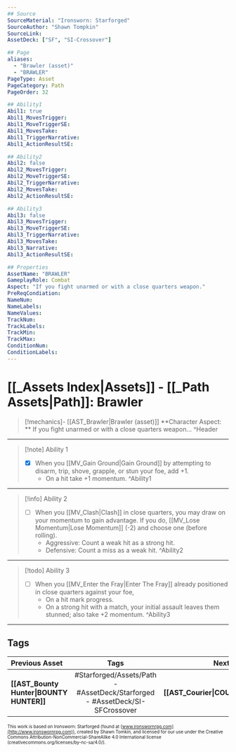 ```yaml
---
## Source
SourceMaterial: "Ironsworn: Starforged"
SourceAuthor: "Shawn Tompkin"
SourceLink: 
AssetDeck: ["SF", "SI-Crossover"]

## Page
aliases:
  - "Brawler (asset)"
  - "BRAWLER"
PageType: Asset
PageCategory: Path
PageOrder: 32

## Ability1
Abil1: true
Abil1_MovesTrigger:
Abil1_MoveTriggerSE:
Abil1_MovesTake:
Abil1_TriggerNarrative:
Abil1_ActionResultSE:

## Ability2
Abil2: false
Abil2_MovesTrigger:
Abil2_MoveTriggerSE:
Abil2_TriggerNarrative:
Abil2_MovesTake:
Abil2_ActionResultSE:

## Ability3
Abil3: false
Abil3_MovesTrigger:
Abil3_MoveTriggerSE:
Abil3_TriggerNarrative:
Abil3_MovesTake:
Abil3_Narrative:
Abil3_ActionResultSE:

## Properties
AssetName: "BRAWLER"
GameplayRole: Combat
Aspect: "If you fight unarmed or with a close quarters weapon."
PreReqCondiation: 
NameNum:
NameLabels:
NameValues:
TrackNum:
TrackLabels:
TrackMin:
TrackMax:
ConditionNum:
ConditionLabels:
---
```

# [[_Assets Index|Assets]] - [[_Path Assets|Path]]: Brawler
> [!mechanics]- [[AST_Brawler|Brawler (asset)]]
> **Character Aspect: ** If you fight unarmed or with a close quarters weapon… ^Header
___
> [!note] Ability 1
> - [x] When you [[MV_Gain Ground|Gain Ground]] by attempting to disarm, trip, shove, grapple, or stun your foe, add +1.
> 	- On a hit take +1 momentum. ^Ability1
___
> [!info] Ability 2
> - [ ] When you [[MV_Clash|Clash]] in close quarters, you may draw on your momentum to gain advantage. If you do, [[MV_Lose Momentum|Lose Momentum]] (-2) and choose one (before rolling). 
> 	- Aggressive: Count a weak hit as a strong hit. 
> 	- Defensive: Count a miss as a weak hit. ^Ability2
___
> [!todo] Ability 3
> - [ ] When you [[MV_Enter the Fray|Enter The Fray]] already positioned in close quarters against your foe, 
> 	- On a hit mark progress.
> 	- On a strong hit with a match, your initial assault leaves them stunned; also take +2 momentum. ^Ability3
___

## Tags
| Previous Asset | Tags | Next Asset |
| :--- | :---: | ---: |
| **[[AST_Bounty Hunter\|BOUNTY HUNTER]]** | #Starforged/Assets/Path - #AssetDeck/Starforged - #AssetDeck/SI-SFCrossover | **[[AST_Courier\|COURIER]]** |

<font size=-2>This work is based on Ironsworn: Starforged (found at [www.ironswornrpg.com](http://www.ironswornrpg.com)), created by Shawn Tomkin, and licensed for our use under the Creative Commons Attribution-NonCommercial-ShareAlike 4.0 International license  (creativecommons.org/licenses/by-nc-sa/4.0/).</font>